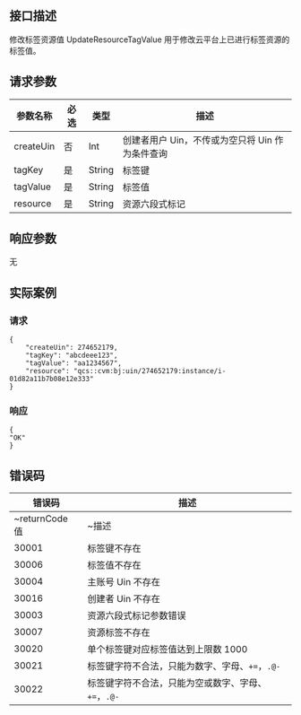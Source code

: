 
## 接口描述
  修改标签资源值 UpdateResourceTagValue 用于修改云平台上已进行标签资源的标签值。
## 请求参数
|参数名称|必选|类型|描述|
|---------|---------|---------|--------|
|createUin|	否	|Int|	创建者用户 Uin，不传或为空只将 Uin 作为条件查询|
|tagKey|	是|	String	|标签键|
|tagValue|	是|	String	|标签值|
|resource|	是|	String	|资源六段式标记|


## 响应参数


无


## 实际案例
### 请求

```
{
    "createUin": 274652179,
    "tagKey": "abcdeee123",
    "tagValue": "aa1234567",
    "resource": "qcs::cvm:bj:uin/274652179:instance/i-01d82a11b7b08e12e333"
}
```
### 响应

```
{
"OK"
}
```
## 错误码


| 错误码 | 描述 |
|---------|---------|
|~returnCode 值|~描述|
|30001|	标签键不存在|
|30006|	标签值不存在|
|30004|	主账号 Uin 不存在|
|30016|	创建者 Uin 不存在|
|30003|	资源六段式标记参数错误|
|30007| 资源标签不存在|
|30020|	单个标签键对应标签值达到上限数 1000|
|30021|	标签键字符不合法，只能为数字、字母、`+=`，`.@-`|
|30022|	标签键字符不合法，只能为空或数字、字母、`+=`，`.@-`|

